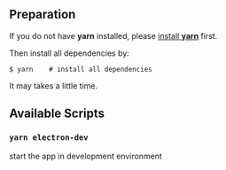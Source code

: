 ## Preparation
If you do not have **yarn** installed, please [install **yarn**](https://yarnpkg.com/en/docs/install) first.

Then install all dependencies by:

```
$ yarn    # install all dependencies
```

It may takes a little time.


## Available Scripts


### `yarn electron-dev`

start the app in development environment